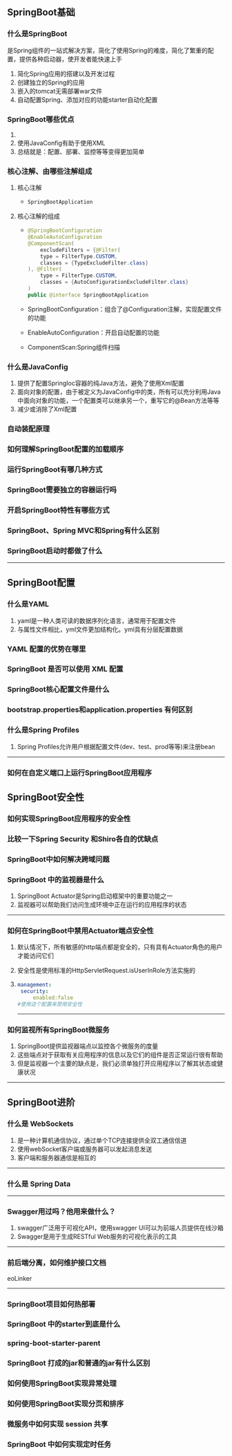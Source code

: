 ## SpringBoot基础

### 什么是SpringBoot

是Spring组件的一站式解决方案，简化了使用Spring的难度，简化了繁重的配置，提供各种启动器，使开发者能快速上手

1. 简化Spring应用的搭建以及开发过程
2. 创建独立的Spring的应用
3. 嵌入的tomcat无需部署war文件
4. 自动配置Spring、添加对应的功能starter自动化配置

### SpringBoot哪些优点

1. 
2. 使用JavaConfig有助于使用XML
3. 总结就是：配置、部署、监控等等变得更加简单

### 核心注解、由哪些注解组成

1. 核心注解

   - ```java
     SpringBootApplication
     ```

2. 核心注解的组成

   - ```java
     @SpringBootConfiguration
     @EnableAutoConfiguration
     @ComponentScan(
         excludeFilters = {@Filter(
         type = FilterType.CUSTOM,
         classes = {TypeExcludeFilter.class}
     ), @Filter(
         type = FilterType.CUSTOM,
         classes = {AutoConfigurationExcludeFilter.class}
     )
     public @interface SpringBootApplication
     ```

   - SpringBootConfiguration：组合了@Configuration注解，实现配置文件的功能

   - EnableAutoConfiguration：开启自动配置的功能

   - ComponentScan:Spring组件扫描

### 什么是JavaConfig

1. 提供了配置SpringIoc容器的纯Java方法，避免了使用Xml配置
2. 面向对象的配置，由于被定义为JavaConfig中的类，所有可以充分利用Java中面向对象的功能，一个配置类可以继承另一个，重写它的@Bean方法等等
3. 减少或消除了Xml配置

### 自动装配原理

### 如何理解SpringBoot配置的加载顺序

### 运行SpringBoot有哪几种方式

### SpringBoot需要独立的容器运行吗

### 开启SpringBoot特性有哪些方式

### SpringBoot、Spring MVC和Spring有什么区别

### SpringBoot启动时都做了什么

---



## SpringBoot配置

###  什么是YAML

1. yaml是一种人类可读的数据序列化语言，通常用于配置文件
2. 与属性文件相比，yml文件更加结构化。yml具有分层配置数据

### YAML 配置的优势在哪里

### SpringBoot 是否可以使用 XML 配置 

### SpringBoot核心配置文件是什么

### bootstrap.properties和application.properties 有何区别 

### 什么是Spring Profiles

1. Spring Profiles允许用户根据配置文件(dev、test、prod等等)来注册bean

---



### 如何在自定义端口上运行SpringBoot应用程序

## SpringBoot安全性

### 如何实现SpringBoot应用程序的安全性

###  比较一下Spring Security 和Shiro各自的优缺点

### SpringBoot中如何解决跨域问题

### SpringBoot 中的监视器是什么

1. SpringBoot Actuator是Spring启动框架中的重要功能之一
2. 监视器可以帮助我们访问生成环境中正在运行的应用程序的状态

---

### 如何在SpringBoot中禁用Actuator端点安全性

1. 默认情况下，所有敏感的http端点都是安全的，只有具有Actuator角色的用户才能访问它们

2. 安全性是使用标准的HttpServletRequest.isUserInRole方法实施的

3. ~~~yaml
   management:
   	security:
   		enabled:false
   #使用这个配置来禁用安全性
   ~~~

   ---

   

###  如何监视所有SpringBoot微服务

1. SpringBoot提供监视器端点以监控各个微服务的度量
2. 这些端点对于获取有关应用程序的信息以及它们的组件是否正常运行很有帮助
3. 但是监视器一个主要的缺点是，我们必须单独打开应用程序以了解其状态或健康状况

---



## SpringBoot进阶

### 什么是 WebSockets

1. 是一种计算机通信协议，通过单个TCP连接提供全双工通信信道
2. 使用webSocket客户端或服务器可以发起消息发送
3. 客户端和服务器通信是相互的

---



### 什么是 Spring Data



---



### Swagger用过吗？他用来做什么？

1. swagger广泛用于可视化API，使用swagger UI可以为前端人员提供在线沙箱
2. Swagger是用于生成RESTful Web服务的可视化表示的工具

---



### 前后端分离，如何维护接口文档

eoLinker

---



### SpringBoot项目如何热部署

### SpringBoot 中的starter到底是什么

### spring-boot-starter-parent

### SpringBoot 打成的jar和普通的jar有什么区别 

### 如何使用SpringBoot实现异常处理

### 如何使用SpringBoot实现分页和排序

###  微服务中如何实现 session 共享

### SpringBoot 中如何实现定时任务